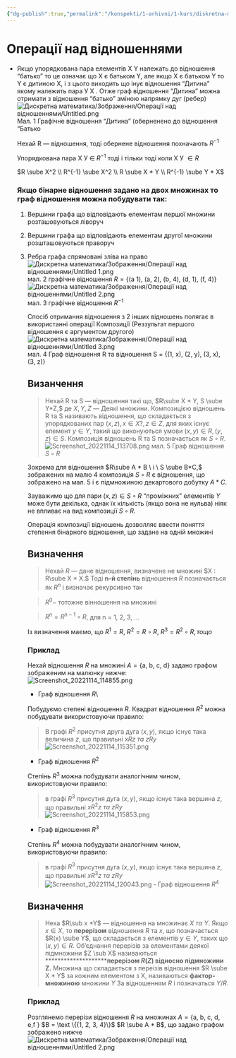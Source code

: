 ```yaml
---
{"dg-publish":true,"permalink":"/konspekti/1-arhivni/1-kurs/diskretna-matematika/operacziyi-nad-vidnoshennyami/"}
---
```



# Операції над відношеннями
- Якщо упорядкована пара елементів X Y належать до відношення “батько” то це означає що X є батьком Y, але якщо X є батьком Y то Y є дитиною Х, і з цього виходить що інує відношення “Дитина” якому належить пара У Х . Отже граф відношення “Дитина” можна отримати з відношення “батько” зміною напрямку дуг (ребер)
    ![Дискретна математика/Зображення/Операції над відношеннями/Untitled.png](/img/user/%D0%9A%D0%BE%D0%BD%D1%81%D0%BF%D0%B5%D0%BA%D1%82%D0%B8/1.%20%D0%90%D1%80%D1%85%D1%96%D0%B2%D0%BD%D1%96/1%20%D0%BA%D1%83%D1%80%D1%81/%D0%94%D0%B8%D1%81%D0%BA%D1%80%D0%B5%D1%82%D0%BD%D0%B0%20%D0%BC%D0%B0%D1%82%D0%B5%D0%BC%D0%B0%D1%82%D0%B8%D0%BA%D0%B0/%D0%97%D0%BE%D0%B1%D1%80%D0%B0%D0%B6%D0%B5%D0%BD%D0%BD%D1%8F/%D0%9E%D0%BF%D0%B5%D1%80%D0%B0%D1%86%D1%96%D1%97%20%D0%BD%D0%B0%D0%B4%20%D0%B2%D1%96%D0%B4%D0%BD%D0%BE%D1%88%D0%B5%D0%BD%D0%BD%D1%8F%D0%BC%D0%B8/Untitled.png)
    Мал. 1 Графічне відношення “Дитина” (оберненено до відношення “Батько
    
    Нехай R — відношення, тоді обернене відношення похначають $R^{-1}$
    
    Упорядкована пара Х У $\in$ $R^{-1}$ тоді і тільки тоді коли Х У $\in R$
    
     $R \sube X^2 \\ R^{-1} \sube X^2 \\ R \sube X * Y \\ R^{-1} \sube Y * X$
    
    ### Якщо бінарне відношення задано на двох множинах то граф відношення можна побудувати так:
    
    1. Вершини графа що відповідають елементам першої множини розташовуються ліворуч
    2. Вершини графа що відповідають елементам другої множини розшташовуються праворуч
    3. Ребра графа спрямовані зліва на право
        ![Дискретна математика/Зображення/Операції над відношеннями/Untitled 1.png](/img/user/%D0%9A%D0%BE%D0%BD%D1%81%D0%BF%D0%B5%D0%BA%D1%82%D0%B8/1.%20%D0%90%D1%80%D1%85%D1%96%D0%B2%D0%BD%D1%96/1%20%D0%BA%D1%83%D1%80%D1%81/%D0%94%D0%B8%D1%81%D0%BA%D1%80%D0%B5%D1%82%D0%BD%D0%B0%20%D0%BC%D0%B0%D1%82%D0%B5%D0%BC%D0%B0%D1%82%D0%B8%D0%BA%D0%B0/%D0%97%D0%BE%D0%B1%D1%80%D0%B0%D0%B6%D0%B5%D0%BD%D0%BD%D1%8F/%D0%9E%D0%BF%D0%B5%D1%80%D0%B0%D1%86%D1%96%D1%97%20%D0%BD%D0%B0%D0%B4%20%D0%B2%D1%96%D0%B4%D0%BD%D0%BE%D1%88%D0%B5%D0%BD%D0%BD%D1%8F%D0%BC%D0%B8/Untitled%201.png)
        мал. 2 графічне відношення  $R = \{ \text {(a 1), (a, 2), (b, 4), (d, 1), (f, 4)}\}$ 
        ![Дискретна математика/Зображення/Операції над відношеннями/Untitled 2.png](/img/user/%D0%9A%D0%BE%D0%BD%D1%81%D0%BF%D0%B5%D0%BA%D1%82%D0%B8/1.%20%D0%90%D1%80%D1%85%D1%96%D0%B2%D0%BD%D1%96/1%20%D0%BA%D1%83%D1%80%D1%81/%D0%94%D0%B8%D1%81%D0%BA%D1%80%D0%B5%D1%82%D0%BD%D0%B0%20%D0%BC%D0%B0%D1%82%D0%B5%D0%BC%D0%B0%D1%82%D0%B8%D0%BA%D0%B0/%D0%97%D0%BE%D0%B1%D1%80%D0%B0%D0%B6%D0%B5%D0%BD%D0%BD%D1%8F/%D0%9E%D0%BF%D0%B5%D1%80%D0%B0%D1%86%D1%96%D1%97%20%D0%BD%D0%B0%D0%B4%20%D0%B2%D1%96%D0%B4%D0%BD%D0%BE%D1%88%D0%B5%D0%BD%D0%BD%D1%8F%D0%BC%D0%B8/Untitled%202.png)
        мал. 3 графічне відношення $R^{-1}$
        
        Спосіб отримання відношення з 2 інших відношень полягає  в використанні операції Композиції (Реззультат першого відношення є аргументом другого)
        ![Дискретна математика/Зображення/Операції над відношеннями/Untitled 3.png](/img/user/%D0%9A%D0%BE%D0%BD%D1%81%D0%BF%D0%B5%D0%BA%D1%82%D0%B8/1.%20%D0%90%D1%80%D1%85%D1%96%D0%B2%D0%BD%D1%96/1%20%D0%BA%D1%83%D1%80%D1%81/%D0%94%D0%B8%D1%81%D0%BA%D1%80%D0%B5%D1%82%D0%BD%D0%B0%20%D0%BC%D0%B0%D1%82%D0%B5%D0%BC%D0%B0%D1%82%D0%B8%D0%BA%D0%B0/%D0%97%D0%BE%D0%B1%D1%80%D0%B0%D0%B6%D0%B5%D0%BD%D0%BD%D1%8F/%D0%9E%D0%BF%D0%B5%D1%80%D0%B0%D1%86%D1%96%D1%97%20%D0%BD%D0%B0%D0%B4%20%D0%B2%D1%96%D0%B4%D0%BD%D0%BE%D1%88%D0%B5%D0%BD%D0%BD%D1%8F%D0%BC%D0%B8/Untitled%203.png)
        мал. 4 Граф відношення R та відношення S = $\{ \text {(1, x), (2, y), (3, x), (3, z)}\}$
        
        ## Визанчення
        
        > Нехай R та  S — відношення такі що, $R\sube X * Y, S \sube Y*Z,$ де $X, Y, Z$ — Деякі множини. Композицією відношень R та S називають відношення, що складається з упорядкованих пар $(x, z), x \in X? , z \in Z,$  для яких існує елемент $y \in Y$, такий що виконуються умови $(x, y) \in R, (y,z)\in S$. Композиція відношень R та S позначається як $S \circ R$.
        > ![Screenshot_20221114_113708.png](/img/user/%D0%9A%D0%BE%D0%BD%D1%81%D0%BF%D0%B5%D0%BA%D1%82%D0%B8/1.%20%D0%90%D1%80%D1%85%D1%96%D0%B2%D0%BD%D1%96/1%20%D0%BA%D1%83%D1%80%D1%81/%D0%94%D0%B8%D1%81%D0%BA%D1%80%D0%B5%D1%82%D0%BD%D0%B0%20%D0%BC%D0%B0%D1%82%D0%B5%D0%BC%D0%B0%D1%82%D0%B8%D0%BA%D0%B0/%D0%97%D0%BE%D0%B1%D1%80%D0%B0%D0%B6%D0%B5%D0%BD%D0%BD%D1%8F/%D0%9E%D0%BF%D0%B5%D1%80%D0%B0%D1%86%D1%96%D1%97%20%D0%BD%D0%B0%D0%B4%20%D0%B2%D1%96%D0%B4%D0%BD%D0%BE%D1%88%D0%B5%D0%BD%D0%BD%D1%8F%D0%BC%D0%B8/Screenshot_20221114_113708.png)
        мал. 5 Граф відношення $S \circ R$
        
        Зокрема для відношення $R\sube A * B \ i \ S \sube B*C,$ зображених на малю 4 композиція $S \circ R$ є відношення, що зображено на мал. 5 і є підмножиною декартового добутку  $A * C$.
        
        Зауважимо що для пари $(x,z) \in  S \circ R$ “проміжних” елементів $Y$ може бути декілька, однак їх кількість (якщо вона не нульва) ніяк не впливає на вид композиції $S \circ R$.
        
        Операція композиції відношень дозволляє ввести поняття степення бінарного відношення, що задане на одній множині
        
        ## Визначення
        
        > Нехай $R$ — дане відношення, визначене не множині $X : R\sube X * X.$ Тоді ******n-й степінь******  відношення $R$ позначається як $R^n$ і визначає рекурсивно так
        > 
        
        > $R^0 -$ тотожне вінношення на множині
        > 
        
        > $R^n = R^{n-1}\circ R,$ для n = 1, 2, 3, …
        > 
        
        Із визначення маємо, що $R^1 = R, \ R^2 = R \circ R, \ R^3 = R^2 \circ R, тощо$
        
        ### Приклад
        
        Нехай відношення $R$ на множині $A = \{ \text{a, b, c, d} \}$ задано графом зображеним на малюнку нижче:
        ![Screenshot_20221114_114855.png](/img/user/%D0%9A%D0%BE%D0%BD%D1%81%D0%BF%D0%B5%D0%BA%D1%82%D0%B8/1.%20%D0%90%D1%80%D1%85%D1%96%D0%B2%D0%BD%D1%96/1%20%D0%BA%D1%83%D1%80%D1%81/%D0%94%D0%B8%D1%81%D0%BA%D1%80%D0%B5%D1%82%D0%BD%D0%B0%20%D0%BC%D0%B0%D1%82%D0%B5%D0%BC%D0%B0%D1%82%D0%B8%D0%BA%D0%B0/%D0%97%D0%BE%D0%B1%D1%80%D0%B0%D0%B6%D0%B5%D0%BD%D0%BD%D1%8F/%D0%9E%D0%BF%D0%B5%D1%80%D0%B0%D1%86%D1%96%D1%97%20%D0%BD%D0%B0%D0%B4%20%D0%B2%D1%96%D0%B4%D0%BD%D0%BE%D1%88%D0%B5%D0%BD%D0%BD%D1%8F%D0%BC%D0%B8/Screenshot_20221114_114855.png)
        - Граф відношення $R$\
        
        Побудуємо степені відношення $R$. Квадрат відношення $R^2$ можна побудувати використовуючи правило:
        
        > В графі $R^2$  присутня друга дуга $(x, y),$  якщо існує така величина $z$, що правильні $xRz \ та \ zRy$
        > ![Screenshot_20221114_115351.png](/img/user/%D0%9A%D0%BE%D0%BD%D1%81%D0%BF%D0%B5%D0%BA%D1%82%D0%B8/1.%20%D0%90%D1%80%D1%85%D1%96%D0%B2%D0%BD%D1%96/1%20%D0%BA%D1%83%D1%80%D1%81/%D0%94%D0%B8%D1%81%D0%BA%D1%80%D0%B5%D1%82%D0%BD%D0%B0%20%D0%BC%D0%B0%D1%82%D0%B5%D0%BC%D0%B0%D1%82%D0%B8%D0%BA%D0%B0/%D0%97%D0%BE%D0%B1%D1%80%D0%B0%D0%B6%D0%B5%D0%BD%D0%BD%D1%8F/%D0%9E%D0%BF%D0%B5%D1%80%D0%B0%D1%86%D1%96%D1%97%20%D0%BD%D0%B0%D0%B4%20%D0%B2%D1%96%D0%B4%D0%BD%D0%BE%D1%88%D0%B5%D0%BD%D0%BD%D1%8F%D0%BC%D0%B8/Screenshot_20221114_115351.png)
        
        - Граф відношення $R^2$
        
        Степінь $R^3$  можна побудувати аналогічним чином, використовуючи правило:
        
        > в графі $R^3$ присутня дуга $(x, y),$ якщо існує така вершина $z$, що правильні $xR^2z \ та \ zRy$
        > ![Screenshot_20221114_115853.png](/img/user/%D0%9A%D0%BE%D0%BD%D1%81%D0%BF%D0%B5%D0%BA%D1%82%D0%B8/1.%20%D0%90%D1%80%D1%85%D1%96%D0%B2%D0%BD%D1%96/1%20%D0%BA%D1%83%D1%80%D1%81/%D0%94%D0%B8%D1%81%D0%BA%D1%80%D0%B5%D1%82%D0%BD%D0%B0%20%D0%BC%D0%B0%D1%82%D0%B5%D0%BC%D0%B0%D1%82%D0%B8%D0%BA%D0%B0/%D0%97%D0%BE%D0%B1%D1%80%D0%B0%D0%B6%D0%B5%D0%BD%D0%BD%D1%8F/%D0%9E%D0%BF%D0%B5%D1%80%D0%B0%D1%86%D1%96%D1%97%20%D0%BD%D0%B0%D0%B4%20%D0%B2%D1%96%D0%B4%D0%BD%D0%BE%D1%88%D0%B5%D0%BD%D0%BD%D1%8F%D0%BC%D0%B8/Screenshot_20221114_115853.png)
        
        - Граф відношення $R^3$
        
        Степінь $R^4$ можна побудувати аналогічним чином, використовуючи правило:
        
        > в графі $R^3$ присутня дуга $(x, y),$ якщо існує така вершина $z$, що правильні $xR^3z \ та \ zRy$
        > ![Screenshot_20221114_120043.png](/img/user/%D0%9A%D0%BE%D0%BD%D1%81%D0%BF%D0%B5%D0%BA%D1%82%D0%B8/1.%20%D0%90%D1%80%D1%85%D1%96%D0%B2%D0%BD%D1%96/1%20%D0%BA%D1%83%D1%80%D1%81/%D0%94%D0%B8%D1%81%D0%BA%D1%80%D0%B5%D1%82%D0%BD%D0%B0%20%D0%BC%D0%B0%D1%82%D0%B5%D0%BC%D0%B0%D1%82%D0%B8%D0%BA%D0%B0/%D0%97%D0%BE%D0%B1%D1%80%D0%B0%D0%B6%D0%B5%D0%BD%D0%BD%D1%8F/%D0%9E%D0%BF%D0%B5%D1%80%D0%B0%D1%86%D1%96%D1%97%20%D0%BD%D0%B0%D0%B4%20%D0%B2%D1%96%D0%B4%D0%BD%D0%BE%D1%88%D0%B5%D0%BD%D0%BD%D1%8F%D0%BC%D0%B8/Screenshot_20221114_120043.png)
                - Граф відношення $R^4$
        
        ## Визначення
        
        > Неха $R\sub x *Y$  — відношення на множинає $X \ та \ Y$. Якщо $x \in X,$  то ********************перерізом********************  відношення $R$  та $x$, що позначається $R(x) \sube Y$, що складається з елементів $y \in Y$, таких що $(x, y) \in R$. Об’єднання перерізів за елементами деякої підмножини $Z \sub X$  називаються  **********************перерізом $R(Z)$ відносно підмножини Z.** Множина що складається з переізів відношення $R \sube X * Y$ за кожним елементом з X, називаються ********************************фактор-множиною******************************** множини $Y$ За відношенням $R$ і позначаться $Y/R$.
        > 
        
        ### Приклад
        
        Розглянемо перерізи відношення $R$ на множинах $A = \{ \text{a, b, c, d, e,f \}}$ $B = \text \{{1, 2, 3, 4}\}$ $R \sube A * B$, що задано графом зображено нижче
        ![Дискретна математика/Зображення/Операції над відношеннями/Untitled 2.png](/img/user/%D0%9A%D0%BE%D0%BD%D1%81%D0%BF%D0%B5%D0%BA%D1%82%D0%B8/1.%20%D0%90%D1%80%D1%85%D1%96%D0%B2%D0%BD%D1%96/1%20%D0%BA%D1%83%D1%80%D1%81/%D0%94%D0%B8%D1%81%D0%BA%D1%80%D0%B5%D1%82%D0%BD%D0%B0%20%D0%BC%D0%B0%D1%82%D0%B5%D0%BC%D0%B0%D1%82%D0%B8%D0%BA%D0%B0/%D0%97%D0%BE%D0%B1%D1%80%D0%B0%D0%B6%D0%B5%D0%BD%D0%BD%D1%8F/%D0%9E%D0%BF%D0%B5%D1%80%D0%B0%D1%86%D1%96%D1%97%20%D0%BD%D0%B0%D0%B4%20%D0%B2%D1%96%D0%B4%D0%BD%D0%BE%D1%88%D0%B5%D0%BD%D0%BD%D1%8F%D0%BC%D0%B8/Untitled%202.png)
